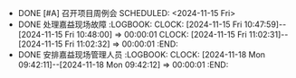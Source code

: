 - DONE [#A] 召开项目周例会 
  SCHEDULED: <2024-11-15 Fri>
- DONE 处理嘉益现场故障
  :LOGBOOK:
  CLOCK: [2024-11-15 Fri 10:47:59]--[2024-11-15 Fri 10:48:00] =>  00:00:01
  CLOCK: [2024-11-15 Fri 11:02:31]--[2024-11-15 Fri 11:02:32] =>  00:00:01
  :END:
- DONE 安排嘉益现场管理人员
  :LOGBOOK:
  CLOCK: [2024-11-18 Mon 09:42:11]--[2024-11-18 Mon 09:42:12] =>  00:00:01
  :END:
